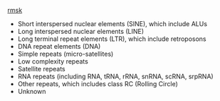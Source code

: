 [rmsk](http://genome.ucsc.edu/cgi-bin/hgTables?hgta_doSchemaDb=hg19&hgta_doSchemaTable=rmsk)

- Short interspersed nuclear elements (SINE), which include ALUs
- Long interspersed nuclear elements (LINE)
- Long terminal repeat elements (LTR), which include retroposons
- DNA repeat elements (DNA)
- Simple repeats (micro-satellites)
- Low complexity repeats
- Satellite repeats
- RNA repeats (including RNA, tRNA, rRNA, snRNA, scRNA, srpRNA)
- Other repeats, which includes class RC (Rolling Circle)
- Unknown
